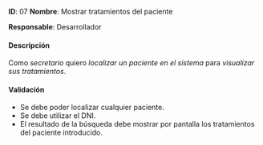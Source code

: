 **ID**: 07 **Nombre**: Mostrar tratamientos del paciente

**Responsable**: Desarrollador

#### Descripción

Como *secretario* quiero *localizar un paciente en el sistema* para *visualizar sus tratamientos*.

#### Validación

* Se debe poder localizar cualquier paciente.
* Se debe utilizar el DNI.
* El resultado de la búsqueda debe mostrar por pantalla los tratamientos del paciente introducido.

